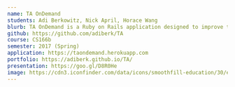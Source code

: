 ```yaml
---
name: TA OnDemand
students: Adi Berkowitz, Nick April, Horace Wang
blurb: TA OnDemand is a Ruby on Rails application designed to improve the relationship between teaching assistants and students in large University classes.
github: https://github.com/adiberk/TA
course: CS166b
semester: 2017 (Spring)
application: https://taondemand.herokuapp.com
portfolio: https://adiberk.github.io/TA/
presentation: https://goo.gl/D8R0He
image: https://cdn3.iconfinder.com/data/icons/smoothfill-education/30/education_004-teaching-teacher-teach-instructor-study-school-128.png
---
```

